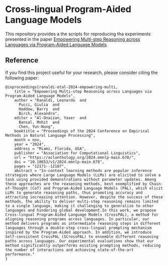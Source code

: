 # Cross-lingual Program-Aided Language Models

This repository provides a the scripts for reproducing tha experiments presented in the paper [Empowering Multi-step Reasoning across Languages via Program-Aided Language Models](https://aclanthology.org/2024.emnlp-main.678.pdf)


## Reference

If you find this project useful for your research, please consider citing the following paper:

```
@inproceedings{ranaldi-etal-2024-empowering-multi,
    title = "Empowering Multi-step Reasoning across Languages via Program-Aided Language Models",
    author = "Ranaldi, Leonardo  and
      Pucci, Giulia  and
      Haddow, Barry  and
      Birch, Alexandra",
    editor = "Al-Onaizan, Yaser  and
      Bansal, Mohit  and
      Chen, Yun-Nung",
    booktitle = "Proceedings of the 2024 Conference on Empirical Methods in Natural Language Processing",
    month = nov,
    year = "2024",
    address = "Miami, Florida, USA",
    publisher = "Association for Computational Linguistics",
    url = "https://aclanthology.org/2024.emnlp-main.678/",
    doi = "10.18653/v1/2024.emnlp-main.678",
    pages = "12171--12187",
    abstract = "In-context learning methods are popular inference strategies where Large Language Models (LLMs) are elicited to solve a task using provided demonstrations without parameter updates. Among these approaches are the reasoning methods, best exemplified by Chain-of-Thought (CoT) and Program-Aided Language Models (PAL), which elicit LLMs to generate reasoning paths, thus promoting accuracy and attracting increasing attention. However, despite the success of these methods, the ability to deliver multi-step reasoning remains limited to a single language, making it challenging to generalize to other languages and hindering global development.In this work, we propose Cross-lingual Program-Aided Language Models (CrossPAL), a method for aligning reasoning programs across languages. In particular, our method delivers programs as intermediate reasoning steps in different languages through a double-step cross-lingual prompting mechanism inspired by the Program-Aided approach. In addition, we introduce Self-consistent CrossPAL (SCrossPAL) to ensemble different reasoning paths across languages. Our experimental evaluations show that our method significantly outperforms existing prompting methods, reducing the number of interactions and achieving state-of-the-art performance."
}
```

